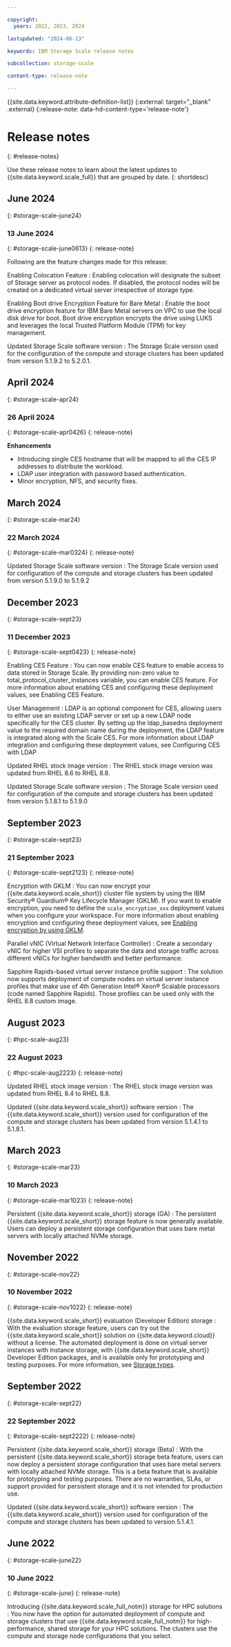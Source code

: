```yaml
---

copyright:
  years: 2022, 2023, 2024

lastupdated: "2024-06-13"

keywords: IBM Storage Scale release notes

subcollection: storage-scale

content-type: release-note

---
```


{{site.data.keyword.attribute-definition-list}}
{:external: target="_blank" .external}
{:release-note: data-hd-content-type='release-note'}

# Release notes
{: #release-notes}

Use these release notes to learn about the latest updates to {{site.data.keyword.scale_full}} that are grouped by date.
{: shortdesc}

## June 2024
{: #storage-scale-june24}

### 13 June 2024
{: #storage-scale-june0613}
{: release-note}

Following are the feature changes made for this release:

Enabling Colocation Feature
:  Enabling colocation will designate the subset of Storage server as protocol nodes. If disabled, the protocol nodes will be created on a dedicated virtual server irrespective of storage type.

Enabling Boot drive Encryption Feature for Bare Metal
:  Enable the boot drive encryption feature for IBM Bare Metal servers on VPC to use the local disk drive for boot. Boot drive encryption encrypts the drive using LUKS and leverages the local Trusted Platform Module (TPM) for key management.

Updated Storage Scale software version
:  The Storage Scale version used for the configuration of the compute and storage clusters has been updated from version 5.1.9.2 to 5.2.0.1.

## April 2024
{: #storage-scale-apr24}

### 26 April 2024
{: #storage-scale-apr0426}
{: release-note}

**Enhancements**
* Introducing single CES hostname that will be mapped to all the CES IP addresses to distribute the workload.
* LDAP user integration with password based authentication.
* Minor encryption, NFS, and security fixes.

## March 2024
{: #storage-scale-mar24}

### 22 March 2024
{: #storage-scale-mar0324}
{: release-note}

Updated Storage Scale software version
:  The Storage Scale version used for configuration of the compute and storage clusters has been updated from version 5.1.9.0 to 5.1.9.2

## December 2023
{: #storage-scale-sept23}

### 11 December 2023
{: #storage-scale-sept0423}
{: release-note}

Enabling CES Feature
:  You can now enable CES feature to enable access to data stored in Storage Scale. By providing non-zero value to total_protocol_cluster_instances variable, you can enable CES feature. For more information about enabling CES and configuring these deployment values, see Enabling CES Feature.

User Management
:   LDAP is an optional component for CES, allowing users to either use an existing LDAP server or set up a new LDAP node specifically for the CES cluster. By setting up the ldap_basedns deployment value to the required domain name during the deployment, the LDAP feature is integrated along with the Scale CES. For more information about LDAP integration and configuring these deployment values, see Configuring CES with LDAP

Updated RHEL stock image version
:   The RHEL stock image version was updated from RHEL 8.6 to RHEL 8.8.

Updated Storage Scale software version
:   The Storage Scale version used for configuration of the compute and storage clusters has been updated from version 5.1.8.1 to 5.1.9.0


## September 2023
{: #storage-scale-sept23}

### 21 September 2023
{: #storage-scale-sept2123}
{: release-note}

Encryption with GKLM
:   You can now encrypt your {{site.data.keyword.scale_short}} cluster file system by using the IBM Security® Guardium® Key Lifecycle Manager (GKLM). If you want to enable encryption, you need to define the `scale_encryption_xxx` deployment values when you configure your workspace. For more information about enabling encryption and configuring these deployment values, see [Enabling encryption by using GKLM](/docs/storage-scale?topic=storage-scale-enable-encryption). 

Parallel vNIC (Virtual Network Interface Controller)
:   Create a secondary vNIC for higher VSI profiles to separate the data and storage traffic across different vNICs for higher bandwidth and better performance.

Sapphire Rapids-based virtual server instance profile support
:   The solution now supports deployment of compute nodes on virtual server instance profiles that make use of 4th Generation Intel&reg; Xeon&reg; Scalable processors (code named Sapphire Rapids). Those profiles can be used only with the RHEL 8.8 custom image.

## August 2023
{: #hpc-scale-aug23}

### 22 August 2023
{: #hpc-scale-aug2223}
{: release-note}

Updated RHEL stock image version
:   The RHEL stock image version was updated from RHEL 8.4 to RHEL 8.8.

Updated {{site.data.keyword.scale_short}} software version
:   The {{site.data.keyword.scale_short}} version used for configuration of the compute and storage clusters has been updated from version 5.1.4.1 to 5.1.8.1.

## March 2023
{: #storage-scale-mar23}

### 10 March 2023
{: #storage-scale-mar1023}
{: release-note}

Persistent {{site.data.keyword.scale_short}} storage (GA)
:   The persistent {{site.data.keyword.scale_short}} storage feature is now generally available. Users can deploy a persistent storage configuration that uses bare metal servers with locally attached NVMe storage.

## November 2022
{: #storage-scale-nov22}

### 10 November 2022
{: #storage-scale-nov1022}
{: release-note}

{{site.data.keyword.scale_short}} evaluation (Developer Edition) storage
:   With the evaluation storage feature, users can try out the {{site.data.keyword.scale_short}} solution on {{site.data.keyword.cloud}} without a license. The automated deployment is done on virtual server instances with instance storage, with {{site.data.keyword.scale_short}} Developer Edition packages, and is available only for prototyping and testing purposes. For more information, see [Storage types](/docs/storage-scale?topic=storage-scale-storage-types).

## September 2022
{: #storage-scale-sept22}

### 22 September 2022
{: #storage-scale-sept2222}
{: release-note}

Persistent {{site.data.keyword.scale_short}} storage (Beta)
:   With the persistent {{site.data.keyword.scale_short}} storage beta feature, users can now deploy a persistent storage configuration that uses bare metal servers with locally attached NVMe storage. This is a beta feature that is available for prototyping and testing purposes. There are no warranties, SLAs, or support provided for persistent storage and it is not intended for production use.

Updated {{site.data.keyword.scale_short}} software version
:   The {{site.data.keyword.scale_short}} version used for configuration of the compute and storage clusters has been updated to version 5.1.4.1.

## June 2022
{: #storage-scale-june22}

### 10 June 2022
{: #storage-scale-june}
{: release-note}

Introducing {{site.data.keyword.scale_full_notm}} storage for HPC solutions
:   You now have the option for automated deployment of compute and storage clusters that use {{site.data.keyword.scale_full_notm}} for high-performance, shared storage for your HPC solutions. The clusters use the compute and storage node configurations that you select.

